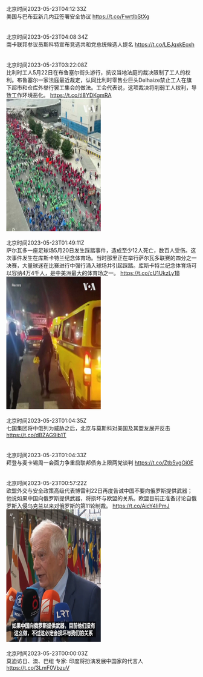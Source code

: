 北京时间2023-05-23T04:12:33Z<br>美国与巴布亚新几内亚签署安全协议 https://t.co/FwrtlbStXg<br><br><br>北京时间2023-05-23T04:08:34Z<br>南卡联邦参议员斯科特宣布竞选共和党总统候选人提名 https://t.co/LEJqxkEoxh<br><br><br>北京时间2023-05-23T03:22:08Z<br>比利时工人5月22日在布鲁塞尔街头游行，抗议当地法庭的裁决限制了工人的权利。布鲁塞尔一家法庭最近裁定，认同比利时零售业巨头Delhaize禁止工人在旗下超市和仓库外举行罢工集会的做法。工会代表说，这项裁决将削弱工人权利，导致工作环境恶化。 https://t.co/tI8YDKgmRA<br><img src='/temp/video/2023/u-Month-5/c-Day-23/VOAChinese/1660727763513364502_0.jpg' width='250' height='350'><br><br>北京时间2023-05-23T01:49:11Z<br>萨尔瓦多一座足球场5月20日发生踩踏事件，造成至少12人死亡，数百人受伤。这次事件发生在库斯卡特兰纪念体育场。当时那里正在举行萨尔瓦多联赛的四分之一决赛，大量球迷在比赛进行中强行涌入球场并引起踩踏。库斯卡特兰纪念体育场可以容纳4万4千人，是中美洲最大的体育场之一。 https://t.co/cU1UkzLy1B<br><img src='/temp/video/2023/u-Month-5/c-Day-23/VOAChinese/1660704373133934592_0.jpg' width='250' height='350'><br><br>北京时间2023-05-23T01:04:35Z<br>七国集团将中俄列为威胁之后，北京与莫斯科对美国及其盟友展开反击 https://t.co/dBZAG9ib1T<br><br><br>北京时间2023-05-23T01:04:33Z<br>拜登与麦卡锡周一会面力争重启联邦债务上限两党谈判 https://t.co/Ztb5vgOi0E<br><br><br>北京时间2023-05-23T00:57:22Z<br>欧盟外交与安全政策高级代表博雷利22日再度告诫中国不要向俄罗斯提供武器；他说如果中国向俄罗斯提供武器，将损坏与欧盟的关系。欧盟目前正准备讨论自俄罗斯入侵乌克兰以来对俄罗斯的第11轮制裁。 https://t.co/AicY4liPmJ<br><img src='/temp/video/2023/u-Month-5/c-Day-23/VOAChinese/1660691334326263808_0.jpg' width='250' height='350'><br><br>北京时间2023-05-23T00:00:03Z<br>莫迪访日、澳、巴纽 专家: 印度将扮演发展中国家的代言人 https://t.co/3LmF0VbzuV<br><br><br>